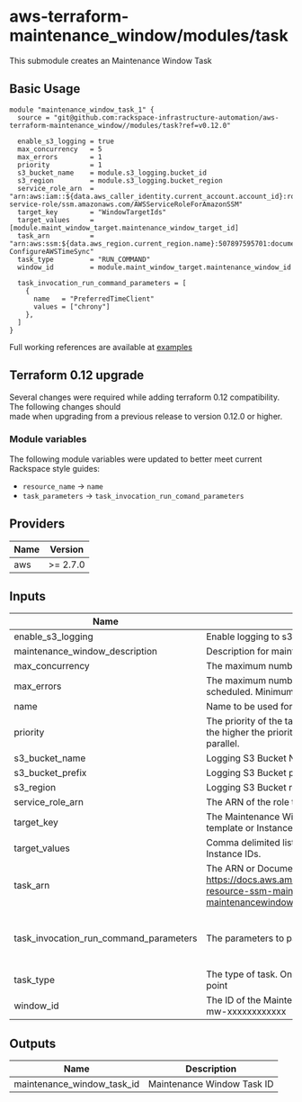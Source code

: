 # aws-terraform-maintenance\_window/modules/task

This submodule creates an Maintenance Window Task

## Basic Usage

```
module "maintenance_window_task_1" {
  source = "git@github.com:rackspace-infrastructure-automation/aws-terraform-maintenance_window//modules/task?ref=v0.12.0"

  enable_s3_logging = true
  max_concurrency   = 5
  max_errors        = 1
  priority          = 1
  s3_bucket_name    = module.s3_logging.bucket_id
  s3_region         = module.s3_logging.bucket_region
  service_role_arn  = "arn:aws:iam::${data.aws_caller_identity.current_account.account_id}:role/aws-service-role/ssm.amazonaws.com/AWSServiceRoleForAmazonSSM"
  target_key        = "WindowTargetIds"
  target_values     = [module.maint_window_target.maintenance_window_target_id]
  task_arn          = "arn:aws:ssm:${data.aws_region.current_region.name}:507897595701:document/Rack-ConfigureAWSTimeSync"
  task_type         = "RUN_COMMAND"
  window_id         = module.maint_window_target.maintenance_window_id

  task_invocation_run_command_parameters = [
    {
      name   = "PreferredTimeClient"
      values = ["chrony"]
    },
  ]
}
```

Full working references are available at [examples](examples)

## Terraform 0.12 upgrade  
Several changes were required while adding terraform 0.12 compatibility.  The following changes should  
made when upgrading from a previous release to version 0.12.0 or higher.

### Module variables

The following module variables were updated to better meet current Rackspace style guides:

- `resource_name` -> `name`
- `task_parameters` -> `task_invocation_run_comand_parameters`

## Providers

| Name | Version |
|------|---------|
| aws | >= 2.7.0 |

## Inputs

| Name | Description | Type | Default | Required |
|------|-------------|------|---------|:-----:|
| enable\_s3\_logging | Enable logging to s3 for the maintenance window task. true or false | `bool` | `false` | no |
| maintenance\_window\_description | Description for maintenance window | `string` | n/a | yes |
| max\_concurrency | The maximum number of targets that you can run this task for, in parallel. | `number` | `5` | no |
| max\_errors | The maximum number of errors allowed before this task stops being scheduled. Minimum length of 1. Maximum length of 7 | `number` | `1` | no |
| name | Name to be used for the resources to be provisioned | `string` | n/a | yes |
| priority | The priority of the task in the Maintenance Window. The lower the number, the higher the priority. Tasks that have the same priority are scheduled in parallel. | `number` | `0` | no |
| s3\_bucket\_name | Logging S3 Bucket Name | `string` | `""` | no |
| s3\_bucket\_prefix | Logging S3 Bucket prefix. | `string` | `""` | no |
| s3\_region | Logging S3 Bucket region | `string` | `""` | no |
| service\_role\_arn | The ARN of the role that's used when the task is executed. | `string` | `""` | no |
| target\_key | The Maintenance Window Target ID from the maintenance window target template or InstanceIds | `string` | n/a | yes |
| target\_values | Comma delimited list of Physical Maintenance Window Target IDs or Instance IDs. | `list(string)` | n/a | yes |
| task\_arn | The ARN or Document resource that the task uses during execution. https://docs.aws.amazon.com/AWSCloudFormation/latest/UserGuide/aws-resource-ssm-maintenancewindowtask.html#cfn-ssm-maintenancewindowtask-taskarn | `string` | n/a | yes |
| task\_invocation\_run\_command\_parameters | The parameters to pass to the task when it's executed. | `list(object({ name = string, values = list(string) }))` | `[]` | no |
| task\_type | The type of task. Only RUN\_COMMAND is supported by terraform at this point | `string` | `"RUN_COMMAND"` | no |
| window\_id | The ID of the Maintenance Window where the task is registered. Format mw-xxxxxxxxxxxx | `string` | n/a | yes |

## Outputs

| Name | Description |
|------|-------------|
| maintenance\_window\_task\_id | Maintenance Window Task ID |

